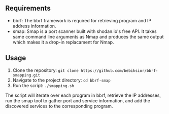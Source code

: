 ## Requirements

- bbrf: The bbrf framework is required for retrieving program and IP address information.
- smap: Smap is a port scanner built with shodan.io's free API. It takes same command line arguments as Nmap and produces the same output which makes it a drop-in replacament for Nmap.

## Usage

1. Clone the repository: `git clone https://github.com/bebiksior/bbrf-smapping.git`
2. Navigate to the project directory: `cd bbrf-smap`
3. Run the script: `./smapping.sh`

The script will iterate over each program in bbrf, retrieve the IP addresses, run the smap tool to gather port and service information, and add the discovered services to the corresponding program.
